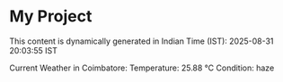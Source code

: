 # My Project

This content is dynamically generated in Indian Time (IST): 2025-08-31 20:03:55 IST


Current Weather in Coimbatore:
Temperature: 25.88 °C
Condition: haze
